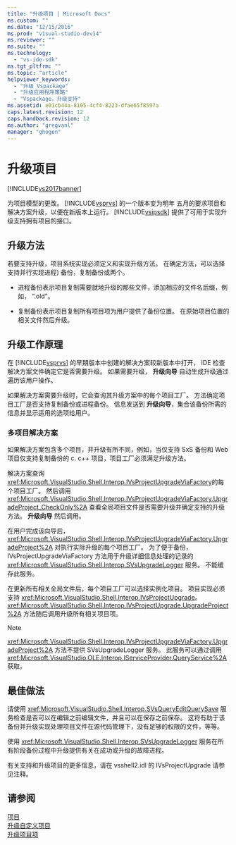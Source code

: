 ```yaml
---
title: "升级项目 | Microsoft Docs"
ms.custom: ""
ms.date: "12/15/2016"
ms.prod: "visual-studio-dev14"
ms.reviewer: ""
ms.suite: ""
ms.technology: 
  - "vs-ide-sdk"
ms.tgt_pltfrm: ""
ms.topic: "article"
helpviewer_keywords: 
  - "升级 Vspackage"
  - "升级应用程序策略"
  - "Vspackage，升级支持"
ms.assetid: e01cb44a-8105-4cf4-8223-dfae65f8597a
caps.latest.revision: 12
caps.handback.revision: 12
ms.author: "gregvanl"
manager: "ghogen"
---
```

# 升级项目
[!INCLUDE[vs2017banner](../../code-quality/includes/vs2017banner.md)]

为项目模型的更改。 [!INCLUDE[vsprvs](../../code-quality/includes/vsprvs_md.md)] 的一个版本变为明年   五月的要求项目和解决方案升级，以便在新版本上运行。  [!INCLUDE[vsipsdk](../../extensibility/includes/vsipsdk_md.md)] 提供了可用于实现升级支持拥有项目的接口。  
  
## 升级方法  
 若要支持升级，项目系统实现必须定义和实现升级方法。  在确定方法，可以选择支持并行实现进程\) 备份，复制备份或两个。  
  
-   进程备份表示项目复制需要就地升级的那些文件，添加相应的文件名后缀，例如， “.old”。  
  
-   复制备份表示项目复制所有项目项为用户提供了备份位置。  在原始项目位置的相关文件然后升级。  
  
## 升级工作原理  
 在 [!INCLUDE[vsprvs](../../code-quality/includes/vsprvs_md.md)] 的早期版本中创建的解决方案较新版本中打开， IDE 检查解决方案文件确定它是否需要升级。  如果需要升级， **升级向导** 自动生成升级通过遍历该用户操作。  
  
 如果解决方案需要升级时，它会查询其升级方案中的每个项目工厂。  方法确定项目工厂是否支持复制备份或进程备份。  信息发送到 **升级向导**，集合该备份所需的信息并显示适用的选项给用户。  
  
### 多项目解决方案  
 如果解决方案包含多个项目，并升级有所不同，例如，当仅支持 SxS 备份和 Web 项目仅支持复制备份的 c. c\+\+ 项目，项目工厂必须满足升级方法。  
  
 解决方案查询 <xref:Microsoft.VisualStudio.Shell.Interop.IVsProjectUpgradeViaFactory>的每个项目工厂。  然后调用 <xref:Microsoft.VisualStudio.Shell.Interop.IVsProjectUpgradeViaFactory.UpgradeProject_CheckOnly%2A> 查看全局项目文件是否需要升级并确定支持的升级方法。  **升级向导** 然后调用。  
  
 在用户完成该向导后， <xref:Microsoft.VisualStudio.Shell.Interop.IVsProjectUpgradeViaFactory.UpgradeProject%2A> 对执行实际升级的每个项目工厂。  为了便于备份， IVsProjectUpgradeViaFactory 方法用于升级详细信息处理的记录的 <xref:Microsoft.VisualStudio.Shell.Interop.SVsUpgradeLogger> 服务。  不能缓存此服务。  
  
 在更新所有相关全局文件后，每个项目工厂可以选择实例化项目。  项目实现必须支持 <xref:Microsoft.VisualStudio.Shell.Interop.IVsProjectUpgrade>。  <xref:Microsoft.VisualStudio.Shell.Interop.IVsProjectUpgrade.UpgradeProject%2A> 方法随后调用升级所有相关项目项。  
  
> [!NOTE]
>  <xref:Microsoft.VisualStudio.Shell.Interop.IVsProjectUpgradeViaFactory.UpgradeProject%2A> 方法不提供 SVsUpgradeLogger 服务。  此服务可以通过调用 <xref:Microsoft.VisualStudio.OLE.Interop.IServiceProvider.QueryService%2A>获取。  
  
## 最佳做法  
 请使用 <xref:Microsoft.VisualStudio.Shell.Interop.SVsQueryEditQuerySave> 服务检查是否可以在编辑之前编辑文件，并且可以在保存之前保存。  这将有助于该备份并升级实现处理项目文件在源代码管理下，没有足够的权限的文件，等等。  
  
 使用 <xref:Microsoft.VisualStudio.Shell.Interop.SVsUpgradeLogger> 服务在所有阶段备份过程中升级提供有关在成功或升级的故障进程。  
  
 有关支持和升级项目的更多信息，请在 vsshell2.idl 的 IVsProjectUpgrade 请参见注释。  
  
## 请参阅  
 [项目](../../extensibility/internals/projects.md)   
 [升级自定义项目](../../misc/upgrading-custom-projects.md)   
 [升级项目项](../../misc/upgrading-project-items.md)